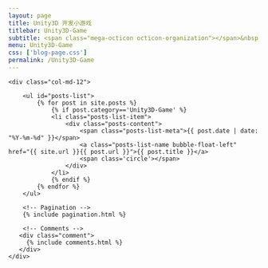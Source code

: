 ```yaml
---
layout: page
title: Unity3D 开发小游戏
titlebar: Unity3D-Game
subtitle: <span class="mega-octicon octicon-organization"></span>&nbsp;&nbsp; 微信搜索“恬静的小魔龙”，关注后回复“蔡徐坤”进群交流
menu: Unity3D-Game
css: ['blog-page.css']
permalink: /Unity3D-Game
---
```


<div class="row">

    <div class="col-md-12">

        <ul id="posts-list">
            {% for post in site.posts %}
                {% if post.category=='Unity3D-Game' %}
                <li class="posts-list-item">
                    <div class="posts-content">
                        <span class="posts-list-meta">{{ post.date | date: "%Y-%m-%d" }}</span>
                        <a class="posts-list-name bubble-float-left" href="{{ site.url }}{{ post.url }}">{{ post.title }}</a>
                        <span class='circle'></span>
                    </div>
                </li>
                {% endif %}
            {% endfor %}
        </ul> 

        <!-- Pagination -->
        {% include pagination.html %}

        <!-- Comments -->
       <div class="comment">
         {% include comments.html %}
       </div>
    </div>

</div>
<script>
    $(document).ready(function(){

        // Enable bootstrap tooltip
        $("body").tooltip({ selector: '[data-toggle=tooltip]' });

    });
</script>
